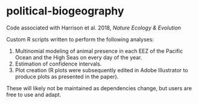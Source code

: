# political-biogeography
Code associated with Harrison et al. 2018, <em>Nature Ecology &amp; Evolution</em>

Custom R scripts written to perform the following analyses:

1) Multinomial modeling of animal presence in each EEZ of the Pacific Ocean and the High Seas on every day of the year.
2) Estimation of confidence intervals.
3) Plot creation (R plots were subsequently edited in Adobe Illustrator to produce plots as presented in the paper).

These will likely not be maintained as dependencies change, but users are free to use and adapt. 
